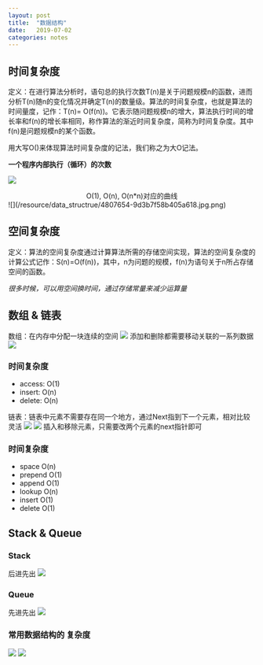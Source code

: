 ```yaml
---
layout: post
title:  "数据结构"
date:   2019-07-02
categories: notes
---
```


## 时间复杂度
定义：在进行算法分析时，语句总的执行次数T(n)是关于问题规模n的函数，进而分析T(n)随n的变化情况并确定T(n)的数量级。算法的时间复杂度，也就是算法的时间量度，记作：T(n)= O(f(n))。它表示随问题规模n的增大，算法执行时间的增长率和f(n)的增长率相同，称作算法的渐近时间复杂度，简称为时间复杂度。其中f(n)是问题规模n的某个函数。

用大写O()来体现算法时间复杂度的记法，我们称之为大O记法。

**一个程序内部执行（循环）的次数**

![](/resource/data_structrue/4807654-b85dde77b61f8a33.jpg.png)
<div style="text-align:center;">O(1), O(n), O(n*n)对应的曲线</div>
![](/resource/data_structrue/4807654-9d3b7f58b405a618.jpg.png)

## 空间复杂度
定义：算法的空间复杂度通过计算算法所需的存储空间实现，算法的空间复杂度的计算公式记作：S(n)=O(f(n))，其中，n为问题的规模，f(n)为语句关于n所占存储空间的函数。

_很多时候，可以用空间换时间，通过存储常量来减少运算量_

## 数组 & 链表
数组：在内存中分配一块连续的空间
![](/resource/data_structrue/array.png)
添加和删除都需要移动关联的一系列数据
![](/resource/data_structrue/array2.png)
### 时间复杂度
* access: O(1)
* insert: O(n)
* delete: O(n)

链表：链表中元素不需要存在同一个地方，通过Next指到下一个元素，相对比较灵活
![](/resource/data_structrue/linked.png)
![](/resource/data_structrue/linked2.png)
插入和移除元素，只需要改两个元素的next指针即可

### 时间复杂度
* space     O(n)
* prepend   O(1)
* append    O(1)
* lookup    O(n)
* insert    O(1)
* delete    O(1)

## Stack & Queue
### Stack
后进先出
![](/resource/data_structrue/stack.png)
### Queue
先进先出
![](/resource/data_structrue/queue.png)
### 常用数据结构的 复杂度
![](/resource/data_structrue/complexity.png)
![](/resource/data_structrue/sorting_complexity.png)